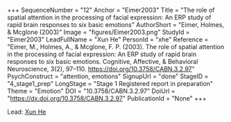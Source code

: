 +++
SequenceNumber = "12"
Anchor = "Eimer2003"
Title = "The role of spatial attention in the processing of facial expression: An ERP study of rapid brain responses to six basic emotions"
AuthorShort = "Eimer, Holmes, & Mcglone (2003)"
Image = "figures/Eimer2003.png"
StudyId = "Eimer2003"
LeadFullName = "Xun He"
PersonId = "xhe"
Reference = "Eimer, M., Holmes, A., & Mcglone, F. P. (2003). The role of spatial attention in the processing of facial expression: An ERP study of rapid brain responses to six basic emotions. Cognitive, Affective, & Behavioral Neuroscience, 3(2), 97–110. https://doi.org/10.3758/CABN.3.2.97"
PsychConstruct = "attention, emotions"
SignupUrl = "done"
StageID = "4_stage1_prep"
LongStage = "Stage 1 Registered report in preparation"
Theme = "Emotion"
DOI = "10.3758/CABN.3.2.97"
DoiUrl = "https://dx.doi.org/10.3758/CABN.3.2.97"
PublicationId = "None"
+++

Lead: [Xun He](/people/#xhe)